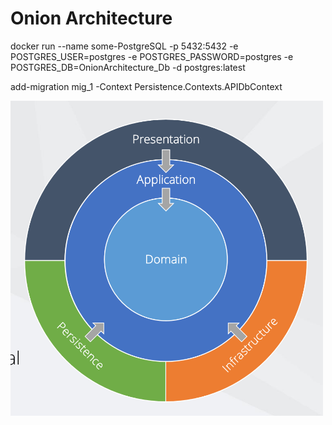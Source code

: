 <h1>Onion Architecture </h1>

<p> docker run --name some-PostgreSQL -p 5432:5432 -e POSTGRES_USER=postgres -e POSTGRES_PASSWORD=postgres -e POSTGRES_DB=OnionArchitecture_Db -d postgres:latest </p>

<p> add-migration mig_1 -Context Persistence.Contexts.APIDbContext </p>

<img src="https://raw.githubusercontent.com/MehrajLatifli/Onion-Architecture/master/Onion%20Architecture.png?token=GHSAT0AAAAAACHP4LN3R6HOILBPM5RKEXY6ZIBAA4Q" alt="Onion Architecture" width="500">
